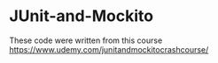 # JUnit-and-Mockito
These code were written from this course https://www.udemy.com/junitandmockitocrashcourse/

